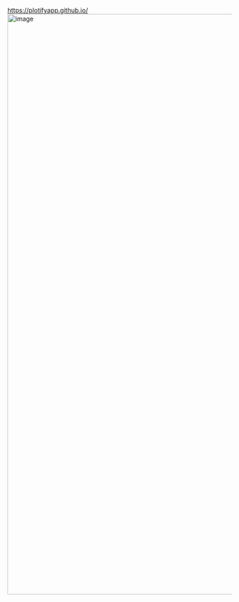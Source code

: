 https://plotifyapp.github.io/
<img width="1302" alt="image" src="https://user-images.githubusercontent.com/59887357/209707013-5731b6e6-a866-43fe-bd44-b484c88df675.png">
